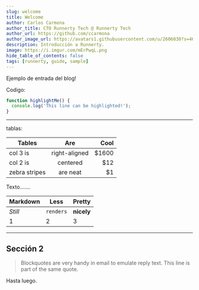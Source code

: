 ```yaml
---
slug: welcome
title: Welcome
author: Carlos Carmona
author_title: CTO Runnerty Tech @ Runnerty Tech
author_url: https://github.com/ccarmona
author_image_url: https://avatars1.githubusercontent.com/u/2606030?s=460&v=4
description: Introducción a Runnerty.
image: https://i.imgur.com/mErPwqL.png
hide_table_of_contents: false
tags: [runnerty, guide, sample]
---
```


Ejemplo de entrada del blog!
<!--truncate-->

Codigo:
```js {2}
function highlightMe() {
  console.log('This line can be highlighted!');
}
```

---

tablas:

| Tables        |      Are      |   Cool |
| ------------- | :-----------: | -----: |
| col 3 is      | right-aligned | \$1600 |
| col 2 is      |   centered    |   \$12 |
| zebra stripes |   are neat    |    \$1 |

Texto.......

| Markdown | Less      | Pretty     |
| -------- | --------- | ---------- |
| _Still_  | `renders` | **nicely** |
| 1        | 2         | 3          |

---

## Sección 2

> Blockquotes are very handy in email to emulate reply text. This line is part of the same quote.

Hasta luego.
